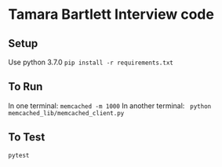 # Tamara Bartlett Interview code

## Setup
Use python 3.7.0
`pip install -r requirements.txt`

## To Run
In one terminal: `memcached -m 1000`
In another terminal: ` python memcached_lib/memcached_client.py` <KEY> <VALUE>

## To Test
`pytest`
